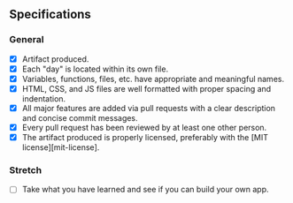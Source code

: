 ## Specifications

### General

- [x] Artifact produced.
- [x] Each "day" is located within its own file.
- [x] Variables, functions, files, etc. have appropriate and meaningful names.
- [x] HTML, CSS, and JS files are well formatted with proper spacing and indentation.
- [x] All major features are added via pull requests with a clear description and concise commit messages.
- [x] Every pull request has been reviewed by at least one other person.
- [x] The artifact produced is properly licensed, preferably with the [MIT license][mit-license].

### Stretch

- [ ] Take what you have learned and see if you can build your own app.